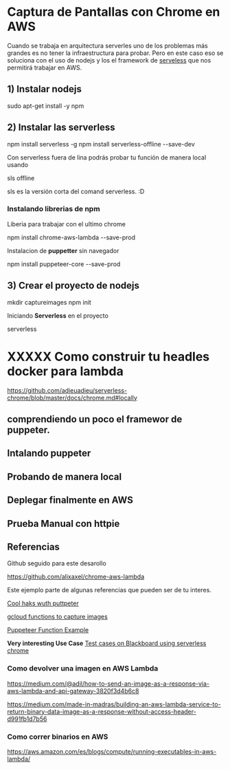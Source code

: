 # Captura de Pantallas con Chrome en AWS

Cuando se trabaja en arquitectura serverles uno de los problemas más grandes es no tener la infraestructura para probar. Pero en este caso eso se soluciona con el uso de nodejs y los el framework de [serveless](https://www.serverless.com/examples/aws-node-puppeteer) que nos permitirá trabajar en AWS.

## 1) Instalar nodejs

sudo apt-get install -y npm

## 2) Instalar las serverless

npm install serverless -g
npm install serverless-offline --save-dev

Con serverless fuera de lina podrás probar tu función de manera local usando

sls offline

sls es la versión corta del comand serverless. :D

### Instalando librerias de npm

Liberia para trabajar con el ultimo chrome

npm install chrome-aws-lambda --save-prod

Instalacion de **puppetter**  sin navegador

npm install puppeteer-core --save-prod


## 3) Crear el proyecto de nodejs

mkdir captureimages
npm init

Iniciando **Serverless** en el proyecto

serverless
# XXXXX  Como construir tu headles docker para lambda
https://github.com/adieuadieu/serverless-chrome/blob/master/docs/chrome.md#locally

## comprendiendo un poco el framewor de puppeter.
## Intalando puppeter 
## Probando de manera local
## Deplegar finalmente en AWS
## Prueba Manual con httpie

## Referencias

Github seguido para este desarollo

https://github.com/alixaxel/chrome-aws-lambda



Este ejemplo parte de algunas referencias que pueden ser de tu interes.

[Cool haks wuth puttpeter ](https://www.youtube.com/watch?v=lhZOFUY1weo)

[gcloud functions to capture images](https://www.youtube.com/watch?v=i8THvr03FaY)

[Puppeteer Function Example](https://www.serverless.com/examples/aws-node-puppeteer)

**Very interesting Use Case**
[Test cases on Blackboard using serverless chrome](https://aws.amazon.com/es/blogs/devops/ui-testing-at-scale-with-aws-lambda/)

### Como devolver una imagen en AWS Lambda

https://medium.com/@adil/how-to-send-an-image-as-a-response-via-aws-lambda-and-api-gateway-3820f3d4b6c8

https://medium.com/made-in-madras/building-an-aws-lambda-service-to-return-binary-data-image-as-a-response-without-access-header-d991fb1d7b56

### Como correr binarios en AWS

https://aws.amazon.com/es/blogs/compute/running-executables-in-aws-lambda/

